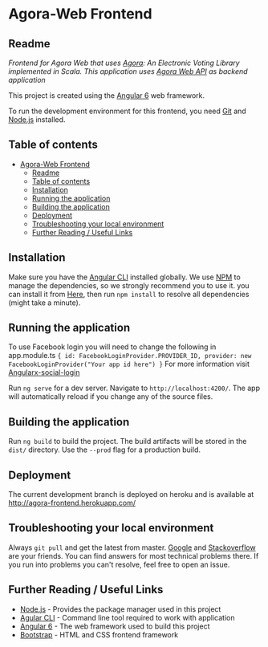 # Agora-Web Frontend

## Readme

_Frontend for Agora Web that uses [Agora](https://gitlab.com/aossie/Agora/): An Electronic Voting Library implemented in Scala. This application uses [Agora Web API](https://gitlab.com/aossie/Agora-Web) as backend application_


This project is created using the [Angular 6](https://angular.io/) web framework.


To run the development environment for this frontend, you need [Git](https://git-scm.com/) and [Node.js](https://nodejs.org/en/) installed.

## Table of contents

- [Agora-Web Frontend](#agora-web-frontend)
    - [Readme](#readme)
    - [Table of contents](#table-of-contents)
    - [Installation](#installation)
    - [Running the application](#running-the-application)
    - [Building the application](#building-the-application)
    - [Deployment](#deployment)
    - [Troubleshooting your local environment](#troubleshooting-your-local-environment)
    - [Further Reading / Useful Links](#further-reading--useful-links)


## Installation

Make sure you have the [Angular CLI](https://github.com/angular/angular-cli#installation) installed globally. We use [NPM](https://www.npmjs.com/get-npm) to manage the dependencies, so we strongly recommend you to use it. you can install it from [Here](https://www.npmjs.com/get-npm), then run `npm install` to resolve all dependencies (might take a minute).


## Running the application
To use Facebook login you will need to change the following in app.module.ts
    ```
        {
            id: FacebookLoginProvider.PROVIDER_ID,
            provider: new FacebookLoginProvider("Your app id here")
        }
    ```
For more information visit [Angularx-social-login](https://github.com/abacritt/angularx-social-login)

Run `ng serve` for a dev server. Navigate to `http://localhost:4200/`. The app will automatically reload if you change any of the source files.

## Building the application
Run `ng build` to build the project. The build artifacts will be stored in the `dist/` directory. Use the `--prod` flag for a production build.


## Deployment 
The current development branch is deployed on heroku and is available at http://agora-frontend.herokuapp.com/

## Troubleshooting your local environment

Always `git pull` and get the latest from master. [Google](https://www.google.com) and [Stackoverflow](https://stackoverflow.com/) are your friends. You can find answers for most technical problems there. If you run into problems you can't resolve, feel free to open an issue.

## Further Reading / Useful Links


* [Node.js](https://nodejs.org/en/) - Provides the package manager used in this project
* [Agular CLI](https://cli.angular.io/) - Command line tool required to work with application
* [Angular 6](https://angular.io/) - The web framework used to build this project
* [Bootstrap](https://getbootstrap.com/) - HTML and CSS frontend framework
